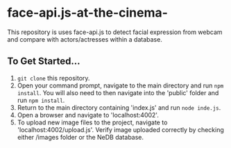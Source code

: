 # face-api.js-at-the-cinema-

This repository is uses face-api.js to detect facial expression from webcam and compare with actors/actresses within a database.

## To Get Started...

1. `git clone` this repository.
2. Open your command prompt, navigate to the main directory and run `npm install`. You will also need to then navigate into the 'public' folder and run `npm install`.
3. Return to the main directory containing 'index.js' and run `node inde.js`.
4. Open a browser and navigate to 'localhost:4002'.
5. To upload new image files to the project, navigate to 'localhost:4002/upload.js'. Verify image uploaded correctly by checking either /images folder or the NeDB database. 
